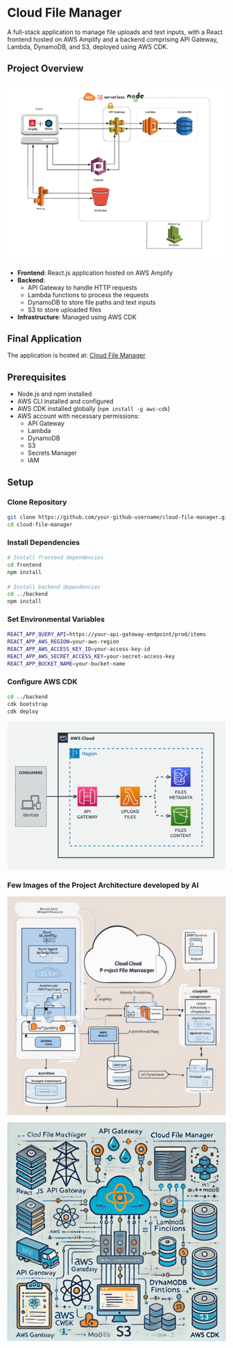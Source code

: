 # Cloud File Manager

A full-stack application to manage file uploads and text inputs, with a React frontend hosted on AWS Amplify and a backend comprising API Gateway, Lambda, DynamoDB, and S3, deployed using AWS CDK.

## Project Overview
![Cloud File Manager](pics/final.jpg)

- **Frontend**: React.js application hosted on AWS Amplify
- **Backend**: 
  - API Gateway to handle HTTP requests
  - Lambda functions to process the requests
  - DynamoDB to store file paths and text inputs
  - S3 to store uploaded files
- **Infrastructure**: Managed using AWS CDK

## Final Application

The application is hosted at: [Cloud File Manager](https://main.dgqjfnss9vm07.amplifyapp.com/)

## Prerequisites

- Node.js and npm installed
- AWS CLI installed and configured
- AWS CDK installed globally (`npm install -g aws-cdk`)
- AWS account with necessary permissions:
  - API Gateway
  - Lambda
  - DynamoDB
  - S3
  - Secrets Manager
  - IAM

## Setup

### Clone Repository
```sh
git clone https://github.com/your-github-username/cloud-file-manager.git
cd cloud-file-manager
```
### Install Dependencies
```sh
# Install frontend dependencies
cd frontend
npm install

# Install backend dependencies
cd ../backend
npm install
```
### Set Environmental Variables
```sh
REACT_APP_QUERY_API=https://your-api-gateway-endpoint/prod/items
REACT_APP_AWS_REGION=your-aws-region
REACT_APP_AWS_ACCESS_KEY_ID=your-access-key-id
REACT_APP_AWS_SECRET_ACCESS_KEY=your-secret-access-key
REACT_APP_BUCKET_NAME=your-bucket-name
```
### Configure AWS CDK
```sh
cd ../backend
cdk bootstrap
cdk deploy
```

![Cloud File Manager Architecture](pics/final2.png)

### Few Images of the Project Architecture developed by AI

![PartyRock](pics/partyrock.png)

![ChatGPT](pics/chatgpt.webp)

